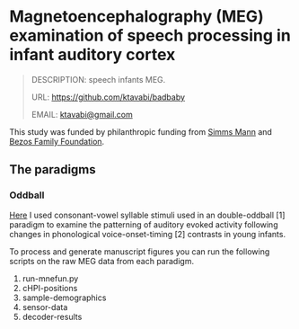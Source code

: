 # Magnetoencephalography (MEG) examination of speech processing in infant auditory cortex

> DESCRIPTION: speech infants MEG.
>
> URL: https://github.com/ktavabi/badbaby
>
> EMAIL: ktavabi@gmail.com

This study was funded by philanthropic funding from [Simms Mann](https://www.simmsmanninstitute.org) and [Bezos Family Foundation](https://www.bezosfamilyfoundation.org).

## The paradigms

### Oddball

[Here](https://github.com/ktavabi/badbaby/tree/dataset-mmn) I used consonant-vowel syllable stimuli used in an double-oddball [1] paradigm to examine the patterning of auditory evoked activity following changes in phonological voice-onset-timing [2] contrasts in young infants.

To process and generate manuscript figures you can run the following scripts on the raw MEG data from each paradigm.

   1. run-mnefun.py
   2. cHPI-positions
   3. sample-demographics
   4. sensor-data
   5. decoder-results
